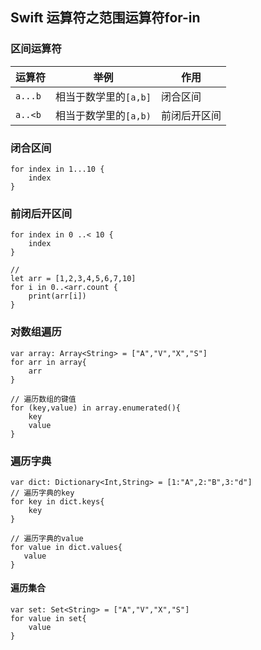 ## Swift 运算符之范围运算符for-in

### 区间运算符

| 运算符 |举例 | 作用 |
| --- | --- | --- |
| `a...b` | 相当于数学里的`[a,b]` | 闭合区间 |
| `a..<b` | 相当于数学里的`[a,b)` | 前闭后开区间 |

### 闭合区间
```
for index in 1...10 {
    index
}
```

### 前闭后开区间
```
for index in 0 ..< 10 {
    index
}

//
let arr = [1,2,3,4,5,6,7,10]
for i in 0..<arr.count {
    print(arr[i])
}
```

### 对数组遍历
```
var array: Array<String> = ["A","V","X","S"]
for arr in array{
    arr
}

// 遍历数组的键值
for (key,value) in array.enumerated(){
    key
    value
}
```

### 遍历字典
```
var dict: Dictionary<Int,String> = [1:"A",2:"B",3:"d"]
// 遍历字典的key
for key in dict.keys{
    key
}

// 遍历字典的value
for value in dict.values{
   value
}
```

#### 遍历集合
```
var set: Set<String> = ["A","V","X","S"]
for value in set{
    value
}
```